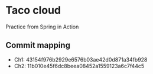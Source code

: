 # Taco cloud
Practice from Spring in Action

## Commit mapping
* Ch1: 43154f976b2929e6576b03ae42d0d871a34fb928
* Ch2: 11b010e45f6dc8beea08452a1559123a6c7f44c5
